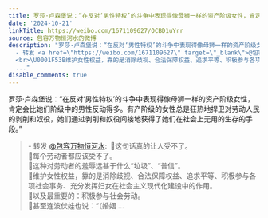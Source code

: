```yaml
---
title: 罗莎·卢森堡说：“在反对‘男性特权’的斗争中表现得像母狮一样的资产阶级女性，肯定会比她们阶级中的男性反动得多。有产阶级的女性总是狂热地捍卫对劳动人民的...
date: '2024-10-21'
linkTitle: https://weibo.com/1671109627/OCBD1uYrr
source: 包容万物恒河水的微博
description: "罗莎·卢森堡说：“在反对‘男性特权’的斗争中表现得像母狮一样的资产阶级女性，肯定会比她们阶级中的男性反动得多。有产阶级的女性总是狂热地捍卫对劳动人民的剥削和奴役，她们通过剥削和奴役间接地获得了她们在社会上无用的生存的手段。”<br><blockquote>
  - 转发 <a href=\"https://weibo.com/1671109627\" target=\"_blank\">@包容万物恒河水</a>: \U0001F53B这句话真的让人受不了。<br>\U0001F53B每个劳动者都应该受不了。<br>\U0001F53B这种对劳动者的羞辱远甚于什么“垃圾”、“普信”。
  <br>\U0001F53B维护女性权益，靠的是消除歧视、合法保障权益、追求平等、积极参与各项社会事务、充分发挥妇女在社会主义现代化建设中的作用。<br>\U0001F53B以及最重要的：积极参与社会劳动。<br>\U0001F53B甚至连波伏娃也说：“（婚姻
  ..."
disable_comments: true
---
```

罗莎·卢森堡说：“在反对‘男性特权’的斗争中表现得像母狮一样的资产阶级女性，肯定会比她们阶级中的男性反动得多。有产阶级的女性总是狂热地捍卫对劳动人民的剥削和奴役，她们通过剥削和奴役间接地获得了她们在社会上无用的生存的手段。”<br><blockquote> - 转发 <a href="https://weibo.com/1671109627" target="_blank">@包容万物恒河水</a>: 🔻这句话真的让人受不了。<br>🔻每个劳动者都应该受不了。<br>🔻这种对劳动者的羞辱远甚于什么“垃圾”、“普信”。 <br>🔻维护女性权益，靠的是消除歧视、合法保障权益、追求平等、积极参与各项社会事务、充分发挥妇女在社会主义现代化建设中的作用。<br>🔻以及最重要的：积极参与社会劳动。<br>🔻甚至连波伏娃也说：“（婚姻 ...